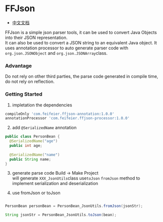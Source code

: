 # FFJson

- [中文文档](./README_CN.md)

FFJson is a simple json parser tools, it can be used to convert Java Objects into their JSON representation.  
It can also be used to convert a JSON string to an equivalent Java object.
It uses annotation processor to auto generate parser code with `org.json.JSONObject` and `org.json.JSONArray`class.

### Advantage
Do not rely on other third parties, the parse code generated in compile time, do not rely on reflection.

### Getting Started

1. impletation the dependencies
```groovy
compileOnly 'com.feifeier.ffjson-annotation:1.0.0'
annotationProcessor 'com.feifeier.ffjson-processor:1.0.0'
```

2. add `@SerializedName` annotation
```java
public class PersonBean {
  @SerializedName("age")
  public int age;
  
  @SerializedName("name")
  public String name;
}
```

3. generate parse code
Build -> Make Project  
will generate `XXX_JsonUtils`class
use`toJson` `fromJson` method to implement serialization and deserialization

4. use fromJson or toJson
```java

PersonBean personBean = PersonBean_JsonUtils.fromJson(jsonStr);

String jsonStr = PersonBean_JsonUtils.toJson(bean);

```



